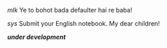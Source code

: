 *mlk*
Ye to bohot bada defaulter hai re baba!

*sys*
Submit your English notebook.
My dear children!

***under development***
